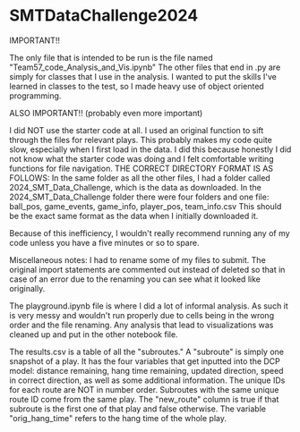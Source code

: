 ﻿# SMTDataChallenge2024

IMPORTANT!!

The only file that is intended to be run is the file named "Team57_code_Analysis_and_Vis.ipynb" 
The other files that end in .py are simply for classes that I use in the analysis.
I wanted to put the skills I've learned in classes to the test, so I made heavy use of object oriented programming.

ALSO IMPORTANT!! (probably even more important)

I did NOT use the starter code at all. I used an original function to sift through the files for relevant plays.
This probably makes my code quite slow, especially when I first load in the data.
I did this because honestly I did not know what the starter code was doing and I felt comfortable writing functions for file navigation.
THE CORRECT DIRECTORY FORMAT IS AS FOLLOWS:
In the same folder as all the other files, I had a folder called 2024_SMT_Data_Challenge, which is the data as downloaded.
In the 2024_SMT_Data_Challenge folder there were four folders and one file: ball_pos, game_events, game_info, player_pos, team_info.csv
This should be the exact same format as the data when I initially downloaded it. 

Because of this inefficiency, I wouldn't really recommend running any of my code unless you have a five minutes or so to spare.

Miscellaneous notes:
I had to rename some of my files to submit. 
The original import statements are commented out instead of deleted so that in case of an error due to the renaming you can see what it looked like originally.

The playground.ipynb file is where I did a lot of informal analysis. As such it is very messy and wouldn't run properly due to cells being in the wrong order and the file renaming. Any analysis that lead to visualizations was cleaned up and put in the other notebook file. 

The results.csv is a table of all the "subroutes." A "subroute" is simply one snapshot of a play. It has the four variables that get inputted into the DCP model: distance remaining, hang time remaining, updated direction, speed in correct direction, as well as some additional information. The unique IDs for each route are NOT in number order. Subroutes with the same unique route ID come from the same play. The "new_route" column is true if that subroute is the first one of that play and false otherwise. The variable "orig_hang_time" refers to the hang time of the whole play. 